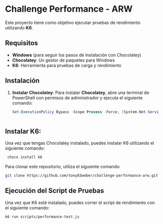 # Challenge Performance - ARW

Este proyecto tiene como objetivo ejecutar pruebas de rendimiento utilizando **K6**.

## Requisitos

- **Windows** (para seguir los pasos de instalación con Chocolatey)
- **Chocolatey**: Un gestor de paquetes para Windows
- **K6**: Herramienta para pruebas de carga y rendimiento

## Instalación

1. **Instalar Chocolatey**:
   Para instalar **Chocolatey**, abre una terminal de PowerShell con permisos de administrador y ejecuta el siguiente comando:

   ```powershell
   Set-ExecutionPolicy Bypass -Scope Process -Force; [System.Net.ServicePointManager]::SecurityProtocol = [System.Net.SecurityProtocolType]::Tls12; iex ((New-Object System.Net.WebClient).DownloadString('https://community.chocolatey.org/install.ps1'))
   
```
```

## Instalar K6:

 Una vez que tengas Chocolatey instalado, puedes instalar K6 utilizando el siguiente comando:

```bash
 choco install k6
```

Para clonar este repositorio, utiliza el siguiente comando:

```bash
git clone https://github.com/tony83weber/challenge-performance-arw.git
```

## Ejecución del Script de Pruebas

Una vez que K6 esté instalado, puedes correr el script de rendimiento con el siguiente comando:

```bash
k6 run scripts/performance-test.js
```